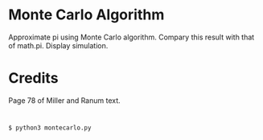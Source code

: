 # Monte Carlo Algorithm
Approximate pi using Monte Carlo algorithm. Compary this result with that of math.pi. Display simulation.

# Credits
Page 78 of Miller and Ranum text.

#
```
$ python3 montecarlo.py
```
